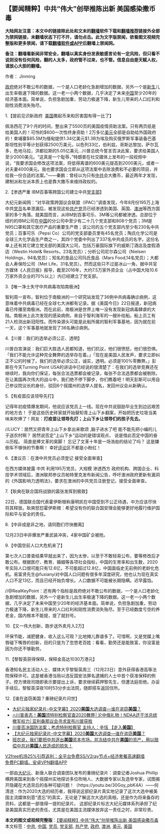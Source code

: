  <h2>【要闻精粹】中共“伟大”创举推陈出新 美国感染撒币毒</h2> <p class="notice"><b>大陆网友注意：本文中的链接除此处和文末的<a href="https://github.com/bannedbook/fanqiang" >翻墙</a>软件下载和<a href="https://github.com/killgcd/justmysocks/blob/master/README.md">翻墙推荐</a>链接外全部为禁网链接，未翻墙状态下打不开，请勿点击。此为文字版禁闻，欲看图文视频完整版和更多禁闻，请下载<a href="https://github.com/bannedbook/fanqiang">翻墙软件或APP</a>后翻墙上禁闻网。</p><p>备注：翻墙看新闻非常安全，翻墙以真实身份发表敏感言论有一定风险，但只看不说则没有任何风险，翻的人太多，政府管不过来，也不管。信息自由是天赋人权，请放心大胆的翻墙。</b></p>  <div class="entry"> <p>作者： Jinming</p> <p id="summary"><a href="https://www.bannedbook.org/bnews/tag/%e6%94%bf%e5%ba%9c/" class="st_tag internal_tag" rel="tag" title="标签 政府 下的日志">政府</a>绝对不敢公布的数据，一个是人口老龄化急剧增加的数据，另外一个是<span class='wp_keywordlink'><a href="https://www.bannedbook.org/forum2/topic1642.html" title="正见网《新生》" target="_blank">新生</a></span>儿出生率极速下降的数据。这一老一小两个数据，几乎决定了未来<span class='wp_keywordlink_affiliate'><a href="https://www.bannedbook.org/" title="中国" target="_blank">中国</a></span>至少20年的经济基本面。简单说，负担急剧加重，劳动力极速下降，新生儿带来的人口红利和刚性消费消失殆尽。</p> <p>1.【提前见识新政府&nbsp; <a href="https://www.bannedbook.org/bnews/tag/%e7%be%8e%e5%9b%bd/" class="st_tag internal_tag" rel="tag" title="标签 美国 下的日志">美国</a>撒起币来和厉害国有得一比了】</p> <p>佩洛西花了9个月的时间，整出来了5500页的美国疫情资助法案。只有两页纸是给美国人的！可怜的$600一次性终身资助！2万多亿<a href="https://www.bannedbook.org/bnews/tag/%e7%be%8e%e5%85%83/" class="st_tag internal_tag" rel="tag" title="标签 美元 下的日志">美元</a>全部是自助给外国政府的！柬埔寨$85.5M为缅甸提供1.34亿美元$1.3B为埃及购买俄罗斯军事装备巴基斯坦性别平等计划获得2500万美元，以色列33亿，伯利兹，哥斯达黎加，萨尔瓦多，危地马拉，洪都拉斯的5.05亿美元&#8230;川普总统今誓言否决此案，要求给美国人至少2000美元。“这真是一个耻辱，”特朗普在社交媒体上发布的一段视频中说，“我要求国会修改这项法案，将低得离谱的600美元提高到2000美元，或者一对夫妻4000美元。我也要求国会立即从这项法案中去除浪费和不必要的项目，并给我一份合适的法案。”——秦鹏：曾经以为只有<a href="https://www.bannedbook.org/bnews/tag/%e4%b8%ad%e5%85%b1/" class="st_tag internal_tag" rel="tag" title="标签 中共 下的日志">中共</a>会大撒币，最近两年才发现，建制派和左派本质上也是靠大撒币来维持政权的。</p> <p>2.【渗透严重 IBM百事等跨国公司建立中共<a href="https://www.bannedbook.org/bnews/tag/%E5%85%9A%E6%94%AF%E9%83%A8/" class="st_tag internal_tag" rel="tag" title="标签 党支部 下的日志">党支部</a>】</p> <p>大纪元新闻网：“对华政策跨国议会联盟（IPAC）”调查发现，今年8月份195万上海中共<a href="https://www.bannedbook.org/bnews/tag/%E5%85%9A%E5%91%98/" class="st_tag internal_tag" rel="tag" title="标签 党员 下的日志">党员</a>名单泄漏后，被发现这些<a href="https://www.bannedbook.org/bnews/tag/%e5%85%b1%e4%ba%a7%e5%85%9a/" class="st_tag internal_tag" rel="tag" title="标签 共产党 下的日志">共产党</a>员已经渗透到美国、英国、<a href="https://www.bannedbook.org/bnews/tag/%e6%be%b3%e6%b4%b2/" class="st_tag internal_tag" rel="tag" title="标签 澳洲 下的日志">澳洲</a>等西方国家的多个角落。就美国而言，从IBM到百事可乐、3M等公司都被渗透。总部位于纽约的IBM公司在<a href="https://www.bannedbook.org/bnews/tag/%E4%B8%AD%E5%9B%BD/" class="st_tag internal_tag" rel="tag" title="标签 中国 下的日志">中国</a>的分公司中至少有二十几个党支部和808个党员；3M是N95口罩和其它医疗产品的重要生产商；该公司的五个党支部内至少有230名中共党员；百事可乐（Pepsi Co）公司的党支部委员里有45名党员；陶氏化学公司是全球三大化学品生产商之一，其四个党委中列出了337名中共成员的名字。这份名单上还有其它建立党支部的美国大公司，包括万豪国际旗下的威斯汀酒店及度假酒店（Westin Hotel&amp; Resorts，23名党员）；分析公司尼尔森公司（Nielsen Holdings，94名党员）；知名的食品公司玛氏食品（Mars Food,14名党员）；大都会人寿保险公司（Met Life，31名党员）。然而这些只不过是冰山一角，据中共官方媒体《人民日报》报导，截至2016年，大约7.5万家外资企业（占中国大陆10.6万家外资企业的70%以上）内已经建立了党支部。</p> <p>3.【唯一净土失守中共病毒攻陷南极洲】</p>  <p>智利周一宣布，智利位于南极洲的一个研究站发现了36例中共病毒确诊病例，这意味着中共病毒已经在全球七大洲都有记录。据《美国今日》22日报道，新冠病毒已传播至南极洲。而在此前，南极洲是世界上唯一没有发现新冠病毒肆虐的大陆。南极洲上此次发现的感染病例，来自于智利海军的一艘补给船。船上员工有21人检测出新冠阳性。而传染源头可能是此船所属的智利军事基地，因为就在前一天，这个军事基地就发现了36名确诊病例。</p> <p>4.【川普：我们的选举必须公正、透明】</p> <p>川普白宫演说：我们巨大胜选人民都知道，他们抗议，他们很愤怒，他们很恐惧。「我们不能允许这种完全舞弊的选举存在着。」「现在是美国人民发声，要求立即纠正不公的时候了。我们的选举必须公正，诚实，透明。必须是100%零舞弊。」彭斯在今天Turning Point USA的讲话中已经说的很清楚了：在我们的选举竞赛还在继续时，我向你们保证，每张合法选票都会被记录，每张不合法选票都会被剔除。在让美国再次伟大的战斗中，我们绝不停下脚步，你们瞧着吧！明天彭斯可以用自己参议院议长的身份，驳回6个摇摆州的选举人提名，发回州议会从新确认。</p> <p>5.【有疫苗应该领导先打】</p> <p>记得年初疫情爆发期间，他说应该党员上一线。现在中共说鼓励毕业生到边远艰苦的地方去！ 于是这些历史砖家就开始替知青上山下乡翻案，开始把历史垃圾当美味来吹捧了！网友：<strong>打疫苗让领导先打；上山下乡让领导们的孩子先去。</strong></p> <p>//LUCY：居然又把青年上山下乡拿出来歌颂 ,脑子进水了吧 能不能先把小编的儿子送农村啊？ 居然说否定“上山下乡”运动的是错误观点， 说是借此否定中国的奋斗历程。 简直是捧文革的臭脚！ 忘记了文革十年是一场浩劫的结论了吗？ 这是嫌倒车不够快的节奏啊！ 幸好<span class='wp_keywordlink_affiliate'><a href="https://www.bannedbook.org/bnews/comments/" title="新闻评论" target="_blank">评论</a></span>区不都是小粉红！</p> <p>6.【澳议员：在澳中共党员必须登记 接受全面审查】</p>  <p>在西方媒体披露 中共 利用195万党员，大规模 渗透西方 政府机构、跨国企业、科技学术领域后，澳洲联邦参议员帕特里克发布新闻公告，呼吁澳洲政府更新有漏洞的《外国影响力透明法》，要求在澳洲的中共党员注册登记，接受全面审查。</p> <p>7.【耿爽在联合国将战狼的嚣张发挥到极致】</p> <p>22日，德国联合国代表霍伊斯根称康明凯在中国受到不公正待遇，中方应该尽快将其释放。耿爽怒怼霍伊斯根：希望没有你的联合国安理会能够更好地履行维护国际和平与安全的责任。</p> <p>8.【中非成是非之地，请同胞们尽快撤离】</p> <p>12月23日中非爆发严重武装冲突，4家中国矿企被抢。</p> <p>9.【中国空前人口大危机来了】</p> <p>第七次人口普查结果早就出来了，因为太惨，以至于不敢轻易公布，要等修改后才敢公布。根据医疗、教育、婚姻等各项社会指标，中国的生育率和出生数，2020年实际人口很可能只有12.6亿，不可能超过12.8亿，中国面临史无前例的老龄化危机。易富贤先生@fuxianyi对中国人口问题有很多年深度研究，他也认为现在真实人口不足13亿，而且已经开始负增长。人口数据不可能被长期隐瞒。迟早露馅。</p>  <p>//@RealKeyPoint：还有两个指标是政府绝对不敢公布的数据，一个是人口老龄化急剧增加的数据，另外一个是新生儿出生率极速下降的数据。这一老一小两个数据，几乎决定了未来中国至少20年的经济基本面。简单说，负担急剧加重，劳动力极速下降，新生儿带来的人口红利和刚性消费消失殆尽。至于已经数度亏空的养老金，国内根本不能提，提了就封号。</p> <p>10.【又一伟大创新，跑步送外卖月入2万】</p> <p>环保节能，减肥健身，收入这么可观？比地摊儿靠谱多了。可惜啊，又是党媒上嘴唇碰下嘴唇的创新，目的只是为了忽悠老百姓：看看，勤劳还是能致富，你没富是因为你还不够勤劳。</p> <p>11.【黎智英获得保释，保释金高达1030万港元】</p> <p>香港知名民主活动人士、媒体大亨黎智英周三（12月23日）意外获得香港高等法院保释许可。这是被香港当局以违反国安法罪名逮捕的人士中首个获准保释的例子。控方律政司随即表示要提出上诉，要求继续羁押黎先生，但遭法庭拒绝。办妥手续后，黎智英深夜10时53分步出法院，随即搭车返回住所。</p> <p>12.【谁在盗窃美国？重磅纪录片问世】</p> <ul class='op-related-articles' title='相关阅读'> <li><a href='https://www.bannedbook.org/bnews/taiwannews/20201224/1454034.html' target='_blank'>大纪元独家纪录片-中文字幕】2020<b>美国</b>大选调查—谁在盗窃<b>美国</b>？</a></li> <li><a href='https://www.bannedbook.org/bnews/bannedvideo/20201224/1454032.html' target='_blank'>🔥川普表态！<b>美国</b>须特别检察官查2020舞弊│沦中俄礼物！NDAA还干涉总统撤军权力│亚利桑那议会寻求宣布川普获胜</a></li> <li><a href='https://www.bannedbook.org/bnews/bannedvideo/20201224/1454030.html' target='_blank'>川普否决国防法案；考虑特别检察官  主持人：辛恬 【走入<b>美国</b>】</a></li> <li><a href='https://www.bannedbook.org/bnews/taiwannews/20201224/1454007.html' target='_blank'>【大纪元独家纪录片-中文字幕】2020<b>美国</b>大选调查—谁在盗窃<b>美国</b>？</a></li> <li><a href='https://www.bannedbook.org/bnews/bannedvideo/20201224/1454003.html' target='_blank'>班农说，我们要把中共逐出<b>美国</b>资本市场，并冻结中共在<b>美国</b>的资产，用以赔偿中共对<b>美国</b>人民造成的损失！</a></li> </ul> <p class="texttj"> <a href="https://github.com/bannedbook/fanqiang/wiki/V2ray%E6%9C%BA%E5%9C%BA" target="_blank">V2free机场25%引荐返利：全平台免费SS/V2ray节点+经济套餐高速翻墙</a><br/> <a href="https://github.com/bannedbook/fanqiang/wiki/%E7%A6%81%E9%97%BB%E7%BD%91%E5%AE%89%E5%8D%93%E7%BF%BB%E5%A2%99%E6%96%B0%E9%97%BBAPP" target="_blank">免费PC翻墙、安卓VPN翻墙APP</a></p><p>一部由<span class='wp_keywordlink_affiliate'><a href="http://www.epochtimes.com/" title="大纪元" target="_blank">大纪元</a></span>、新唐人联合调查团队发布的重磅纪录片：调查记者Joshua Phillip横跨美国来到各个摇摆州实地探访多位吹哨人、大数据专家以及选举专家，试图揭开隐藏在大选背后的各种可疑问题！（https://youtu.be/30Goy_pbK4A）——何清涟：作为2020大选的经历者，我得说这部纪录片真实地记录了这次大选中被美国主流媒体刻意“遗忘”的真实，无论是了解这次大选的真相，还是作为将来备存的资料，这都是一部值得一提的纪录片。 这部纪录片标志大纪元媒体系列承担了纪录美国真实历史的责任，尤其是在美国主流媒体放弃这一责任之时，非常珍贵。</p> <a name='sharetosocial'></a>       <div><b>本文的图文或视频完整版</b>：<a href='https://www.bannedbook.org/bnews/comments/20201224/1454037.html'>【要闻精粹】中共“伟大”创举推陈出新 美国感染撒币毒</a></div>  </div><!--END ENTRY--> <div class="postfooter"> <div>本文标签：<a href="https://www.bannedbook.org/bnews/tag/%e4%b8%ad%e5%85%b1/" rel="tag">中共</a>, <a href="https://www.bannedbook.org/bnews/tag/%E4%B8%AD%E5%9B%BD/" rel="tag">中国</a>, <a href="https://www.bannedbook.org/bnews/tag/%E5%85%9A%E5%91%98/" rel="tag">党员</a>, <a href="https://www.bannedbook.org/bnews/tag/%E5%85%9A%E6%94%AF%E9%83%A8/" rel="tag">党支部</a>, <a href="https://www.bannedbook.org/bnews/tag/%e5%85%b1%e4%ba%a7%e5%85%9a/" rel="tag">共产党</a>, <a href="https://www.bannedbook.org/bnews/tag/%e6%94%bf%e5%ba%9c/" rel="tag">政府</a>, <a href="https://www.bannedbook.org/bnews/tag/%e6%be%b3%e6%b4%b2/" rel="tag">澳洲</a>, <a href="https://www.bannedbook.org/bnews/tag/%e7%be%8e%e5%85%83/" rel="tag">美元</a>, <a href="https://www.bannedbook.org/bnews/tag/%e7%be%8e%e5%9b%bd/" rel="tag">美国</a></div>  </div><!--END POSTFOOTER--> 